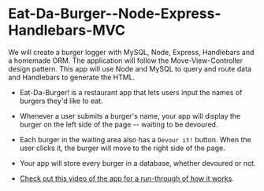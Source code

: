 # Eat-Da-Burger--Node-Express-Handlebars-MVC
We will create a burger logger with MySQL, Node, Express, Handlebars and a homemade ORM. The application will follow the Move-View-Controller design pattern. This app will use Node and MySQL to query and route data and Handlebars to generate the HTML.

* Eat-Da-Burger! is a restaurant app that lets users input the names of burgers they'd like to eat.

* Whenever a user submits a burger's name, your app will display the burger on the left side of the page -- waiting to be devoured.

* Each burger in the waiting area also has a `Devour it!` button. When the user clicks it, the burger will move to the right side of the page.

* Your app will store every burger in a database, whether devoured or not.

* [Check out this video of the app for a run-through of how it works](https://youtu.be/msvdn95x9OM).

